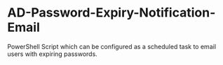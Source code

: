 # AD-Password-Expiry-Notification-Email
PowerShell Script which can be configured as a scheduled task to email users with expiring passwords.
